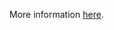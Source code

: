 More information [here](https://docs.prismacloud.io/en/enterprise-edition/policy-reference/alibaba-policies/alibaba-iam-policies/ensure-alibaba-cloud-ram-password-policy-requires-minimum-length-of-14-or-greater).
